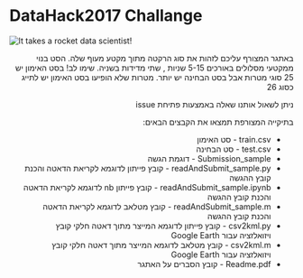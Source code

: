 # DataHack2017 Challange

![It takes a rocket data scientist!](https://github.com/RocketDataScientist/DataHack2017/blob/master/logo.jpg "It takes a rocket data scientist!")

<div dir="rtl">

באתגר המצורף עליכם לזהות את סוג הרקטה מתוך מקטע מעוף שלה. 
הסט בנוי ממקטעי מסלולים באורכים 5-15 שניות , שתי מדידות בשניה.
שימו לב! בסט האימון יש 25 סוגי מטרות אבל בסט הבחינה יש יותר. מטרות שלא הופיעו בסט האימון יש לתייג כסוג 26

ניתן לשאול אותנו שאלה באמצעות פתיחת issue

בתיקייה המצורפת תמצאו את הקבצים הבאים:

* train.csv - סט האימון
* test.csv - סט הבחינה
* Submission_sample - דוגמת הגשה
* readAndSubmit_sample.py - קובץ פייתון לדוגמא לקריאת הדאטה והכנת קובץ ההגשה
* readAndSubmit_sample.ipynb - קובץ פייתון nb לדוגמא לקריאת הדאטה והכנת קובץ ההגשה
* readAndSubmit_sample.m - קובץ מטלאב לדוגמא לקריאת הדאטה והכנת קובץ ההגשה
* csv2kml.py - קובץ פייתון לדוגמא המייצר מתוך דאטה חלקי קובץ ויזואלזציה עבור Google Earth
* csv2kml.m - קובץ מטלאב לדוגמא המייצר מתוך דאטה חלקי קובץ ויזואלזציה עבור Google Earth
* Readme.pdf - קובץ הסברים על האתגר
</div>
